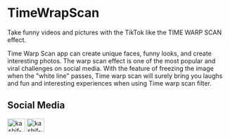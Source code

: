 # TimeWrapScan

Take funny videos and pictures with the TikTok like the TIME WARP SCAN effect.

Time Warp Scan app can create unique faces, funny looks, and create interesting photos. The warp scan effect is one of the most popular and viral challenges on social media. With the feature of freezing the image when the "white line" passes, Time warp scan will surely bring you laughs and fun and interesting experiences when using Time warp scan filter.

## Social Media

<p align="left">
<a href="https://www.linkedin.com/in/harshsuvagiya" target="blank"><img align="center" src="https://raw.githubusercontent.com/rahuldkjain/github-profile-readme-generator/master/src/images/icons/Social/linked-in-alt.svg" alt="kashif-mehmood" height="30" width="40" /></a>
<a href="https://stackoverflow.com/users/10838454/harsh-suvagiya" target="blank"><img align="center" src="https://raw.githubusercontent.com/rahuldkjain/github-profile-readme-generator/master/src/images/icons/Social/stack-overflow.svg" alt="kashif-mehmood" height="30" width="40" /></a>
